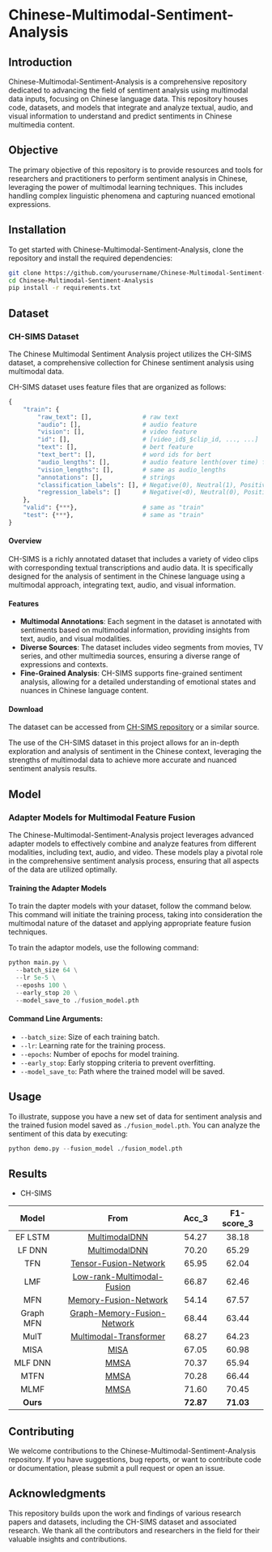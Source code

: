# Chinese-Multimodal-Sentiment-Analysis

## Introduction

Chinese-Multimodal-Sentiment-Analysis is a comprehensive repository dedicated to advancing the field of sentiment analysis using multimodal data inputs, focusing on Chinese language data. This repository houses code, datasets, and models that integrate and analyze textual, audio, and visual information to understand and predict sentiments in Chinese multimedia content.

## Objective

The primary objective of this repository is to provide resources and tools for researchers and practitioners to perform sentiment analysis in Chinese, leveraging the power of multimodal learning techniques. This includes handling complex linguistic phenomena and capturing nuanced emotional expressions.

## Installation

To get started with Chinese-Multimodal-Sentiment-Analysis, clone the repository and install the required dependencies:

```bash
git clone https://github.com/yourusername/Chinese-Multimodal-Sentiment-Analysis.git
cd Chinese-Multimodal-Sentiment-Analysis
pip install -r requirements.txt
```

## Dataset

### CH-SIMS Dataset

The Chinese Multimodal Sentiment Analysis project utilizes the CH-SIMS dataset, a comprehensive collection for Chinese sentiment analysis using multimodal data.

CH-SIMS dataset uses feature files that are organized as follows:

```python
{
    "train": {
        "raw_text": [],              # raw text
        "audio": [],                 # audio feature
        "vision": [],                # video feature
        "id": [],                    # [video_id$_$clip_id, ..., ...]
        "text": [],                  # bert feature
        "text_bert": [],             # word ids for bert
        "audio_lengths": [],         # audio feature lenth(over time) for every sample
        "vision_lengths": [],        # same as audio_lengths
        "annotations": [],           # strings
        "classification_labels": [], # Negative(0), Neutral(1), Positive(2). Deprecated in v_2.0
        "regression_labels": []      # Negative(<0), Neutral(0), Positive(>0)
    },
    "valid": {***},                  # same as "train"
    "test": {***},                   # same as "train"
}
```

#### Overview

CH-SIMS is a richly annotated dataset that includes a variety of video clips with corresponding textual transcriptions and audio data. It is specifically designed for the analysis of sentiment in the Chinese language using a multimodal approach, integrating text, audio, and visual information.

#### Features

- **Multimodal Annotations**: Each segment in the dataset is annotated with sentiments based on multimodal information, providing insights from text, audio, and visual modalities.
- **Diverse Sources**: The dataset includes video segments from movies, TV series, and other multimedia sources, ensuring a diverse range of expressions and contexts.
- **Fine-Grained Analysis**: CH-SIMS supports fine-grained sentiment analysis, allowing for a detailed understanding of emotional states and nuances in Chinese language content.

#### Download

The dataset can be accessed from [CH-SIMS repository](https://github.com/thuiar/MMSA) or a similar source.

The use of the CH-SIMS dataset in this project allows for an in-depth exploration and analysis of sentiment in the Chinese context, leveraging the strengths of multimodal data to achieve more accurate and nuanced sentiment analysis results.

## Model

### Adapter Models for Multimodal Feature Fusion

The Chinese-Multimodal-Sentiment-Analysis project leverages advanced adapter models to effectively combine and analyze features from different modalities, including text, audio, and video. These models play a pivotal role in the comprehensive sentiment analysis process, ensuring that all aspects of the data are utilized optimally.

#### Training the Adapter Models

To train the dapter models with your dataset, follow the command below. This command will initiate the training process, taking into consideration the multimodal nature of the dataset and applying appropriate feature fusion techniques.

To train the adaptor models, use the following command:
```python
python main.py \
  --batch_size 64 \
  --lr 5e-5 \
  --eposhs 100 \
  --early_stop 20 \
  --model_save_to ./fusion_model.pth 
```
#### Command Line Arguments:
- `--batch_size`: Size of each training batch.
- `--lr`: Learning rate for the training process.
- `--epochs`: Number of epochs for model training.
- `--early_stop`: Early stopping criteria to prevent overfitting.
- `--model_save_to`: Path where the trained model will be saved.

## Usage

To illustrate, suppose you have a new set of data for sentiment analysis and the trained fusion model saved as `./fusion_model.pth`. You can analyze the sentiment of this data by executing:
```python
python demo.py --fusion_model ./fusion_model.pth 
```

## Results

- CH-SIMS

|    Model   |                                          From                                          | Acc_3     | F1-score_3 |
| :--------: | :------------------------------------------------------------------------------------: | :-------: | :--------: |
| EF LSTM    |               [MultimodalDNN](https://github.com/rhoposit/MultimodalDNN)               | 54.27     | 38.18      |
| LF DNN     |               [MultimodalDNN](https://github.com/rhoposit/MultimodalDNN)               | 70.20     | 65.29      |
| TFN        |        [Tensor-Fusion-Network](https://github.com/A2Zadeh/TensorFusionNetwork)         | 65.95     | 62.04      |
| LMF        | [Low-rank-Multimodal-Fusion](https://github.com/Justin1904/Low-rank-Multimodal-Fusion) | 66.87     | 62.46      |
| MFN        |               [Memory-Fusion-Network](https://github.com/pliang279/MFN)                | 54.14     | 67.57      |
| Graph MFN  |    [Graph-Memory-Fusion-Network](https://github.com/A2Zadeh/CMU-MultimodalSDK/)        | 68.44     | 63.44      |
| MulT       |      [Multimodal-Transformer](https://github.com/yaohungt/Multimodal-Transformer)      | 68.27     | 64.23      |
| MISA       |                      [MISA](https://github.com/declare-lab/MISA)                       | 67.05     | 60.98      |
| MLF DNN    |                         [MMSA](https://github.com/thuiar/MMSA)                         | 70.37     | 65.94      |
| MTFN       |                         [MMSA](https://github.com/thuiar/MMSA)                         | 70.28     | 66.44      |
| MLMF       |                         [MMSA](https://github.com/thuiar/MMSA)                         | 71.60     | 70.45      |
| **Ours**   |                                                                                        | **72.87** | **71.03**  |
## Contributing

We welcome contributions to the Chinese-Multimodal-Sentiment-Analysis repository. If you have suggestions, bug reports, or want to contribute code or documentation, please submit a pull request or open an issue.

## Acknowledgments

This repository builds upon the work and findings of various research papers and datasets, including the CH-SIMS dataset and associated research. We thank all the contributors and researchers in the field for their valuable insights and contributions.

